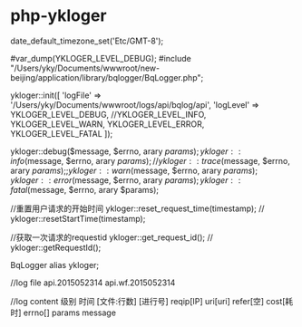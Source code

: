 # php-ykloger

date_default_timezone_set('Etc/GMT-8');

#var_dump(YKLOGER_LEVEL_DEBUG);
#include "/Users/yky/Documents/wwwroot/new-beijing/application/library/bqlogger/BqLogger.php";

ykloger::init([
    'logFile' => '/Users/yky/Documents/wwwroot/logs/api/bqlog/api', 
    'logLevel' => YKLOGER_LEVEL_DEBUG, //YKLOGER_LEVEL_INFO, YKLOGER_LEVEL_WARN, YKLOGER_LEVEL_ERROR, YKLOGER_LEVEL_FATAL
]);

ykloger::debug($message, $errno, arary $params);
ykloger::info($message, $errno, arary $params); // ykloger::trace($message, $errno, arary $params);;
ykloger::warn($message, $errno, arary $params);
ykloger::error($message, $errno, arary $params);
ykloger::fatal($message, $errno, arary $params);

//重置用户请求的开始时间
ykloger::reset_request_time(timestamp); // ykloger::resetStartTime(timestamp);

//获取一次请求的requestid
ykloger::get_request_id(); // ykloger::getRequestId();

BqLogger alias ykloger;

//log file
api.2015052314   api.wf.2015052314

//log content
级别 时间 [文件:行数] [进行号] reqip[IP] uri[uri] refer[空] cost[耗时] errno[]  params message
